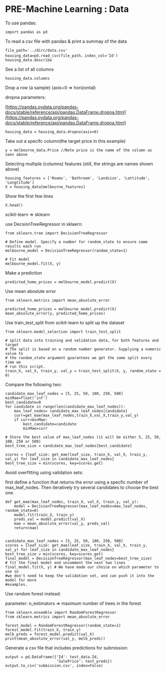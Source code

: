 # PRE-Machine Learning : Data

To use pandas:

```
import pandas as pd
```

To read a csv file with pandas & print a summay of the data

```
file_path='../dirc/data.csv'
housing_data=pd.read_csv(file_path，index_col='Id')
housing_data.describe
```

See a list of all columns

```
housing_data.columns
```

Drop a row (a sample) (axis=0 => horizontal)

dropna parameters:&#x20;

[https://pandas.pydata.org/pandas-docs/stable/reference/api/pandas.DataFrame.dropna.html](https://pandas.pydata.org/pandas-docs/stable/reference/api/pandas.DataFrame.dropna.html)

```
housing_data = housing_data.dropna(axis=0)
```

Take out a specifc column(the target price in this example)&#x20;

```
y = melbourne_data.Price //Note price is the name of the column as seen above
```

Selecting multiple (columns) features (still, the strings are names shown above)

```
housing_features = ['Rooms', 'Bathroom', 'Landsize', 'Lattitude', 'Longtitude']
X = housing_data[melbourne_features]
```

Show the first few lines&#x20;

```
X.head()
```

scikit-learn => sklearn

use DecsionTreeRegressor in sklaern:

```
from sklearn.tree import DecisionTreeRegressor

# Define model. Specify a number for random_state to ensure same results each run
melbourne_model = DecisionTreeRegressor(random_state=1)

# Fit model
melbourne_model.fit(X, y)
```

Make a prediction

```
predicted_home_prices = melbourne_model.predict(X)
```

Use mean aboslute error

```
from sklearn.metrics import mean_absolute_error

predicted_home_prices = melbourne_model.predict(X)
mean_absolute_error(y, predicted_home_prices)
```

Use train\_test\_split from scikit-learn to split up the dataset

```
from sklearn.model_selection import train_test_split

# split data into training and validation data, for both features and target
# The split is based on a random number generator. Supplying a numeric value to
# the random_state argument guarantees we get the same split every time we
# run this script.
train_X, val_X, train_y, val_y = train_test_split(X, y, random_state = 0)
```

Compare the following two:&#x20;

```
candidate_max_leaf_nodes = [5, 25, 50, 100, 250, 500]
minMae=float('inf')
best_candidate=0
for candidate in range(len(candidate_max_leaf_nodes)):
    max_leaf_nodes= candidate_max_leaf_nodes[candidate]
    curr=get_mae(max_leaf_nodes,train_X,val_X,train_y,val_y)
    if curr<minMae:
        best_candidate=candidate
        minMae=curr
    
# Store the best value of max_leaf_nodes (it will be either 5, 25, 50, 100, 250 or 500)
best_tree_size = candidate_max_leaf_nodes[best_candidate]
```

```
scores = {leaf_size: get_mae(leaf_size, train_X, val_X, train_y, val_y) for leaf_size in candidate_max_leaf_nodes}
best_tree_size = min(scores, key=scores.get)
```

Avoid overfitting using validation sets:

first define a function that returns the error using a specfic number of max\_leaf\_nodes. Then iteratively try several candidates to choose the best one.&#x20;

```
def get_mae(max_leaf_nodes, train_X, val_X, train_y, val_y):
    model = DecisionTreeRegressor(max_leaf_nodes=max_leaf_nodes, random_state=0)
    model.fit(train_X, train_y)
    preds_val = model.predict(val_X)
    mae = mean_absolute_error(val_y, preds_val)
    return(mae)
    
    
candidate_max_leaf_nodes = [5, 25, 50, 100, 250, 500]    
scores = {leaf_size: get_mae(leaf_size, train_X, val_X, train_y, val_y) for leaf_size in candidate_max_leaf_nodes}
best_tree_size = min(scores, key=scores.get)
final_model = DecisionTreeRegressor(max_leaf_nodes=best_tree_size)
# fit the final model and uncomment the next two lines
final_model.fit(X, y) # We have made our choice on which parameter to use so
#we don't need to keep the validation set, and can push it into the model for more 
#examples.
```



Use random forest instead:&#x20;

parameter: n\_estimators => maximum number of trees in the forest

```
from sklearn.ensemble import RandomForestRegressor
from sklearn.metrics import mean_absolute_error

forest_model = RandomForestRegressor(random_state=1)
forest_model.fit(train_X, train_y)
melb_preds = forest_model.predict(val_X)
print(mean_absolute_error(val_y, melb_preds))
```



Generate a csv file that includes predictions for submission:

```
output = pd.DataFrame({'Id': test_data.Id,
                       'SalePrice': test_preds})
output.to_csv('submission.csv', index=False)
```
